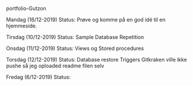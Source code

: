 portfolio-Gutzon



Mandag	(16/12-2019) Status: 
Prøve og komme på en god idé til en hjemmeside.


Tirsdag	(10/12-2019) Status:
Sample Database
Repetition


Onsdag	(11/12-2019) Status:
Views og Stored procedures





Torsdag	(12/12-2019) Status: 
Database restore
Triggers
Gitkraken ville ikke pushe så jeg oploaded readme filen selv



Fredag	(6/12-2019) Status: 
